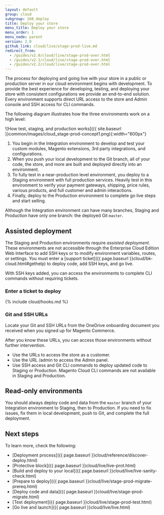 ```yaml
---
layout: default
group: cloud
subgroup: 160_deploy
title: Deploy your store
menu_title: Deploy your store
menu_order: 1
menu_node: parent
version: 2.0
github_link: cloud/live/stage-prod-live.md
redirect_from:
  - /guides/v2.0/cloud/live/stage-prod-over.html
  - /guides/v2.1/cloud/live/stage-prod-over.html
  - /guides/v2.2/cloud/live/stage-prod-over.html
---
```


The process for deploying and going live with your store in a public or production server in our cloud environment begins with development. To provide the best experience for developing, testing, and deploying your store with consistent configurations we provide an end-to-end solution. Every environment supports direct URL access to the store and Admin console and SSH access for CLI commands.

The following diagram illustrates how the three environments work on a high level:

![How test, staging, and production works]({{ site.baseurl }}common/images/cloud_stage-prod-concept1.png){:width="600px"}

1. You begin in the Integration environment to develop and test your custom modules, Magento extensions, 3rd party integrations, and configurations.
2. When you push your local development to the Git branch, all of your code, the store, and more are built and deployed directly into an environment.
3. To fully test in a near-production level environment, you deploy to a Staging environment with full production services. Heavily test in this environment to verify your payment gateways, shipping, price rules, various products, and full customer and admin interactions.
4. Finally, deploy to the Production environment to complete go live steps and start selling.

<div class="bs-callout bs-callout-info" id="info">
  <p>Although the Integration environment can have many branches, Staging and Production have only one branch: the deployed Git <code>master</code>.</p>
</div>

## Assisted deployment
The Staging and Production environments require *assisted deployment*. These environments are not accessible through the Enterprise Cloud Edition Web Interface to add SSH keys or to modify environment variables, routes, or settings. You must enter a [support ticket]({{ page.baseurl }}cloud/bk-cloud.html#gethelp) to deploy code, add SSH keys, and go live.

With SSH keys added, you can access the environments to complete CLI commands without requiring tickets.

### Enter a ticket to deploy
{% include cloud/hooks.md %}

### Git and SSH URLs
Locate your Git and SSH URLs from the OneDrive onboarding document you received when you signed up for Magento Commerce.

After you know these URLs, you can access those environments without further intervention.

* Use the URLs to access the store as a customer.
* Use the URL /admin to access the Admin panel.
* Use SSH access and Git CLI commands to deploy updated code to Staging or Production. Magento Cloud CLI commands are not available in Staging and Production.

## Read-only environments
You should always deploy code and data from the `master` branch of your Integration environment to Staging, then to Production. If you need to fix issues, fix them in local development, push to Git, and complete the full deployment.

## Next steps
To learn more, check the following:

* [Deployment process]({{ page.baseurl }}cloud/reference/discover-deploy.html)
* [Protective block]({{ page.baseurl }}cloud/live/live-prot.html)
*	[Build and deploy to your local]({{ page.baseurl }}cloud/live/live-sanity-check.html)
*	[Prepare to deploy]({{ page.baseurl }}cloud/live/stage-prod-migrate-prereq.html)
*	[Deploy code and data]({{ page.baseurl }}cloud/live/stage-prod-migrate.html)
*	[Test deployment]({{ page.baseurl }}cloud/live/stage-prod-test.html)
* [Go live and launch]({{ page.baseurl }}cloud/live/live.html)
